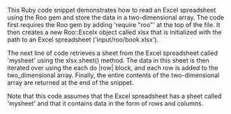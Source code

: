  This Ruby code snippet demonstrates how to read an Excel spreadsheet using the Roo gem and store the data in a two-dimensional array. The code first requires the Roo gem by adding 'require "roo"' at the top of the file. It then creates a new Roo::Excelx object called xlsx that is initialized with the path to an Excel spreadsheet ('input/roo/book.xlsx').

The next line of code retrieves a sheet from the Excel spreadsheet called 'mysheet' using the xlsx.sheet() method. The data in this sheet is then iterated over using the each do |row| block, and each row is added to the two_dimensional array. Finally, the entire contents of the two-dimensional array are returned at the end of the snippet.

Note that this code assumes that the Excel spreadsheet has a sheet called 'mysheet' and that it contains data in the form of rows and columns.